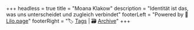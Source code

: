 +++
headless = true
title = "Moana Klakow"
description = "Identität ist das, was uns unterscheidet und zugleich verbindet"
footerLeft = "Powered by 💜 [Lilo.page](https://www.lilo.page)"
footerRight = "🏷️ [Tags](/tags/) | 🗃️ [Archive](/posts/)"
+++
